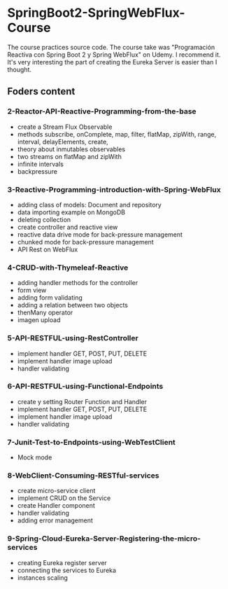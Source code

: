 # SpringBoot2-SpringWebFlux-Course
The course practices source code. The course take was "Programación Reactiva con Spring Boot 2 y Spring WebFlux" on Udemy. I recommend it. It's very interesting the part of creating the Eureka Server is easier than I thought.

## Foders content

### 2-Reactor-API-Reactive-Programming-from-the-base

- create a Stream Flux Observable
- methods subscribe, onComplete, map, filter, flatMap, zipWith,  range, interval, delayElements, create,
- theory about inmutables observables
- two streams on flatMap and zipWith
- infinite intervals
- backpressure

### 3-Reactive-Programming-introduction-with-Spring-WebFlux
- adding class of models: Document and repository
- data importing example on MongoDB
- deleting collection
- create controller and reactive view
- reactive data drive mode for back-pressure management
- chunked mode for back-pressure management
- API Rest on WebFlux

### 4-CRUD-with-Thymeleaf-Reactive
- adding handler methods for the controller
- form view
- adding form validating
- adding a relation between two objects
- thenMany operator
- imagen upload

### 5-API-RESTFUL-using-RestController
- implement handler GET, POST, PUT, DELETE
- implement handler image upload
- handler validating

### 6-API-RESTFUL-using-Functional-Endpoints
- create y setting Router Function and Handler
- implement handler GET, POST, PUT, DELETE
- implement handler image upload
- handler validating

### 7-Junit-Test-to-Endpoints-using-WebTestClient
- Mock mode

### 8-WebClient-Consuming-RESTful-services
- create micro-service client
- implement CRUD on the Service
- create Handler component
- handler validating
- adding error management 

### 9-Spring-Cloud-Eureka-Server-Registering-the-micro-services
- creating Eureka register server 
- connecting the services to Eureka
- instances scaling
